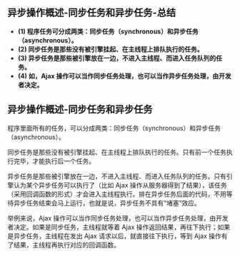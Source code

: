 ## 异步操作概述-同步任务和异步任务-总结

- **(1) 程序任务可分成两类：同步任务（synchronous）和异步任务（asynchronous）。**
- **(2) 同步任务是那些没有被引擎挂起、在主线程上排队执行的任务。**
- **(3) 异步任务是那些被引擎放在一边，不进入主线程、而进入任务队列的任务。**
- **(4) 如，Ajax 操作可以当作同步任务处理，也可以当作异步任务处理，由开发者决定。**

## 异步操作概述-同步任务和异步任务

程序里面所有的任务，可以分成两类：同步任务（synchronous）和异步任务（asynchronous）。

同步任务是那些没有被引擎挂起、在主线程上排队执行的任务。只有前一个任务执行完毕，才能执行后一个任务。

异步任务是那些被引擎放在一边，不进入主线程、而进入任务队列的任务。只有引擎认为某个异步任务可以执行了（比如 Ajax 操作从服务器得到了结果），该任务（采用回调函数的形式）才会进入主线程执行。排在异步任务后面的代码，不用等待异步任务结束会马上运行，也就是说，异步任务不具有“堵塞”效应。

举例来说，Ajax 操作可以当作同步任务处理，也可以当作异步任务处理，由开发者决定。如果是同步任务，主线程就等着 Ajax 操作返回结果，再往下执行；如果是异步任务，主线程在发出 Ajax 请求以后，就直接往下执行，等到 Ajax 操作有了结果，主线程再执行对应的回调函数。
